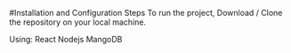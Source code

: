 #Installation and Configuration Steps
To run the project, Download / Clone the repository on your local machine.

Using: React Nodejs MangoDB
